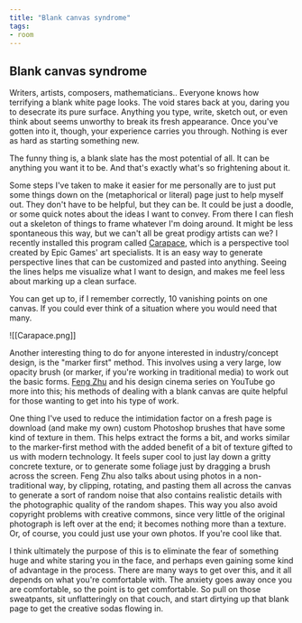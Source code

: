 ```yaml
---
title: "Blank canvas syndrome"
tags:
- room
---
```


## Blank canvas syndrome

Writers, artists, composers, mathematicians.. Everyone knows how terrifying a blank white page looks. The void stares back at you, daring you to desecrate its pure surface. Anything you type, write, sketch out, or even think about seems unworthy to break its fresh appearance. Once you've gotten into it, though, your experience carries you through. Nothing is ever as hard as starting something new.

The funny thing is, a blank slate has the most potential of all. It can be anything you want it to be. And that's exactly what's so frightening about it.

Some steps I've taken to make it easier for me personally are to just put some things down on the (metaphorical or literal) page just to help myself out. They don't have to be helpful, but they can be. It could be just a doodle, or some quick notes about the ideas I want to convey. From there I can flesh out a skeleton of things to frame whatever I'm doing around. It might be less spontaneous this way, but we can't all be great prodigy artists can we? I recently installed this program called [Carapace](https://www.epicgames.com/community/2012/11/free-art-tool-released-thanks-to-epic-friday/), which is a perspective tool created by Epic Games' art specialists. It is an easy way to generate perspective lines that can be customized and pasted into anything. Seeing the lines helps me visualize what I want to design, and makes me feel less about marking up a clean surface. 

You can get up to, if I remember correctly, 10 vanishing points on one canvas. If you could ever think of a situation where you would need that many.

![[Carapace.png]]

Another interesting thing to do for anyone interested in industry/concept design, is the "marker first" method. This involves using a very large, low opacity brush (or marker, if you're working in traditional media) to work out the basic forms. [Feng Zhu](https://www.youtube.com/user/FZDSCHOOL) and his design cinema series on YouTube go more into this; his methods of dealing with a blank canvas are quite helpful for those wanting to get into his type of work. 

One thing I've used to reduce the intimidation factor on a fresh page is download (and make my own) custom Photoshop brushes that have some kind of texture in them. This helps extract the forms a bit, and works similar to the marker-first method with the added benefit of a bit of texture gifted to us with modern technology. It feels super cool to just lay down a gritty concrete texture, or to generate some foliage just by dragging a brush across the screen. Feng Zhu also talks about using photos in a non-traditional way, by clipping, rotating, and pasting them all across the canvas to generate a sort of random noise that also contains realistic details with the photographic quality of the random shapes. This way you also avoid copyright problems with creative commons, since very little of the original photograph is left over at the end; it becomes nothing more than a texture. Or, of course, you could just use your own photos. If you're cool like that.

I think ultimately the purpose of this is to eliminate the fear of something huge and white staring you in the face, and perhaps even gaining some kind of advantage in the process. There are many ways to get over this, and it all depends on what you're comfortable with. The anxiety goes away once you are comfortable, so the point is to get comfortable. So pull on those sweatpants, sit unflatteringly on that couch, and start dirtying up that blank page to get the creative sodas flowing in.